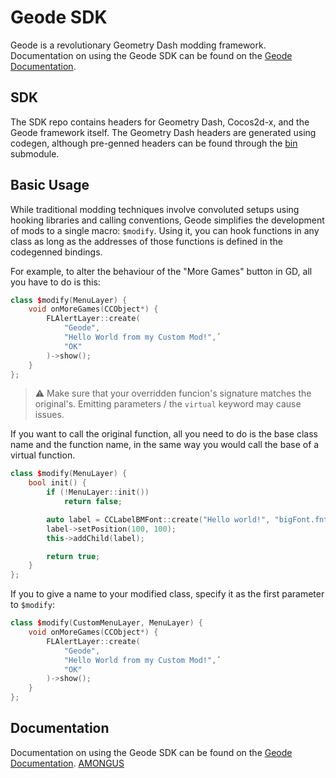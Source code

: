# Geode SDK
Geode is a revolutionary Geometry Dash modding framework. Documentation on using the Geode SDK can be found on the [Geode Documentation](https://geode-sdk.github.io/docs/).

## SDK

The SDK repo contains headers for Geometry Dash, Cocos2d-x, and the Geode framework itself. The Geometry Dash headers are generated using codegen, although pre-genned headers can be found through the [bin](https://github.com/geode-sdk/bin) submodule.

## Basic Usage

While traditional modding techniques involve convoluted setups using hooking libraries and calling conventions, Geode simplifies the development of mods to a single macro: `$modify`. Using it, you can hook functions in any class as long as the addresses of those functions is defined in the codegenned bindings.

For example, to alter the behaviour of the "More Games" button in GD, all you have to do is this:

```cpp
class $modify(MenuLayer) {
    void onMoreGames(CCObject*) {
		FLAlertLayer::create(
            "Geode",
            "Hello World from my Custom Mod!",´
            "OK"
        )->show(); 
    }
};
```

> :warning: Make sure that your overridden funcion's signature matches the original's. Emitting parameters / the `virtual` keyword may cause issues.

If you want to call the original function, all you need to do is the base class name and the function name, in the same way you would call the base of a virtual function.

```cpp
class $modify(MenuLayer) {
    bool init() {
        if (!MenuLayer::init())
            return false;

        auto label = CCLabelBMFont::create("Hello world!", "bigFont.fnt");
        label->setPosition(100, 100);
        this->addChild(label);

        return true;
    }
};
```

If you to give a name to your modified class, specify it as the first parameter to `$modify`:

```cpp
class $modify(CustomMenuLayer, MenuLayer) {
    void onMoreGames(CCObject*) {
		FLAlertLayer::create(
            "Geode",
            "Hello World from my Custom Mod!",´
            "OK"
        )->show(); 
    }
};
```

## Documentation

Documentation on using the Geode SDK can be found on the [Geode Documentation](https://geode-sdk.github.io/docs/).
[AMONGUS](hello.com)
